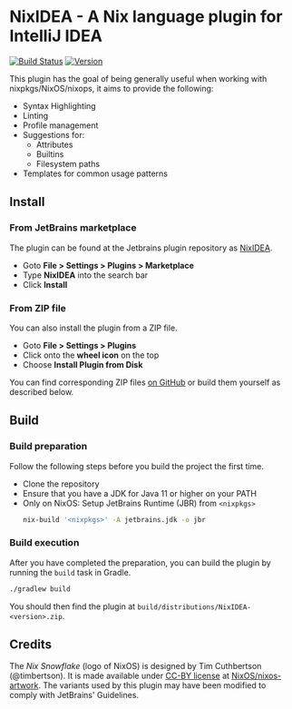 # NixIDEA - A Nix language plugin for IntelliJ IDEA

[![Build Status](https://github.com/NixOS/nix-idea/actions/workflows/build.yml/badge.svg?branch=master)][build-status]
[![Version](https://img.shields.io/jetbrains/plugin/v/nix-idea)][marketplace]

<!-- Plugin description -->

This plugin has the goal of being generally useful when working with nixpkgs/NixOS/nixops, it aims
to provide the following:

* Syntax Highlighting
* Linting
* Profile management
* Suggestions for:
    * Attributes
    * Builtins
    * Filesystem paths
* Templates for common usage patterns

<!-- Plugin description end -->

## Install

### From JetBrains marketplace

The plugin can be found at the Jetbrains plugin repository as
[NixIDEA][marketplace].

* Goto **File > Settings > Plugins > Marketplace**
* Type **NixIDEA** into the search bar
* Click **Install**

### From ZIP file

You can also install the plugin from a ZIP file.

* Goto **File > Settings > Plugins**
* Click onto the **wheel icon** on the top
* Choose **Install Plugin from Disk**

You can find corresponding ZIP files [on GitHub][releases] or build them
yourself as described below.

## Build

### Build preparation

Follow the following steps before you build the project the first time.

* Clone the repository
* Ensure that you have a JDK for Java 11 or higher on your PATH
* Only on NixOS: Setup JetBrains Runtime (JBR) from `<nixpkgs>`
  ```sh
  nix-build '<nixpkgs>' -A jetbrains.jdk -o jbr
  ```

### Build execution

After you have completed the preparation, you can build the plugin by
running the `build` task in Gradle.

```sh
./gradlew build
```

You should then find the plugin at
`build/distributions/NixIDEA-<version>.zip`.

## Credits

The *Nix Snowflake* (logo of NixOS) is designed by Tim Cuthbertson (@timbertson).
It is made available under [CC-BY license](https://creativecommons.org/licenses/by/4.0/)
at [NixOS/nixos-artwork](https://github.com/NixOS/nixos-artwork/tree/master/logo).
The variants used by this plugin may have been modified to comply with JetBrains' Guidelines.

[build-status]:
<https://github.com/NixOS/nix-idea/actions/workflows/build.yml?query=branch%3Amaster>
"Latest builds at GitHub Actions"
[marketplace]:
<https://plugins.jetbrains.com/plugin/8607-nixidea/>
"NixIDEA on JetBrains Marketplace"
[releases]:
<https://github.com/NixOS/nix-idea/releases>
"Releases · NixOS/nix-idea"

